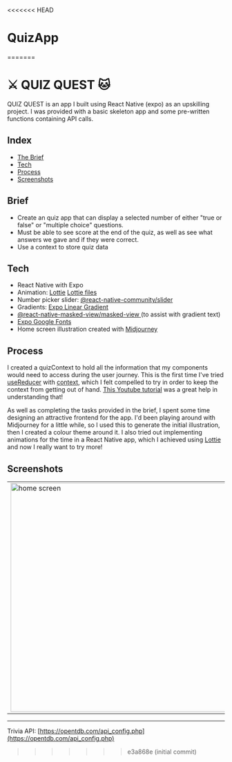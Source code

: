 <<<<<<< HEAD
# QuizApp
=======

# ⚔️ QUIZ QUEST 🐱

QUIZ QUEST is an app I built using React Native (expo) as an upskilling project.
I was provided with a basic skeleton app and some pre-written functions containing API calls. 

## Index
- [The Brief](#brief)
- [Tech](#tech)
- [Process](#process)
- [Screenshots](#screenshots)


## Brief

- Create an quiz app that can display a selected number of either "true or false" or "multiple choice" questions.
- Must be able to see score at the end of the quiz, as well as see what answers we gave and if they were correct.
- Use a context to store quiz data


## Tech
- React Native with Expo
- Animation: [Lottie](https://airbnb.io/lottie/#/) [Lottie files](https://lottiefiles.com/)
- Number picker slider: [@react-native-community/slider](https://www.npmjs.com/package/@react-native-community/slider)
- Gradients: [Expo Linear Gradient](https://docs.expo.dev/versions/latest/sdk/linear-gradient/)
- [@react-native-masked-view/masked-view
](https://www.npmjs.com/package/@react-native-masked-view/masked-view) (to assist with gradient text)
- [Expo Google Fonts](https://github.com/expo/google-fonts)
- Home screen illustration created with [Midjourney](https://www.midjourney.com/home/?callbackUrl=%2Fapp%2F)

## Process
I created a quizContext to hold all the information that my components would need to access during the user journey. This is the first time I've tried [useReducer](https://beta.reactjs.org/reference/react/useReducer) with [context](https://reactjs.org/docs/context.html), which I felt compelled to try in order to keep the context from getting out of hand. [This Youtube tutorial](https://www.youtube.com/watch?v=awGFsGc9oCM&ab_channel=DesignCode) was a great help in understanding that!

As well as completing the tasks provided in the brief, I spent some time designing an attractive frontend for the app. I'd been playing around with Midjourney for a little while, so I used this to generate the initial illustration, then I created a colour theme around it. I also tried out implementing animations for the time in a React Native app, which I achieved using [Lottie](https://airbnb.io/lottie/#/) and now I really want to try more!


## Screenshots

<table>
  <tr>
    <td><img src="./src/assets/screenshots/screenshot1.png" height="530"  alt="home screen"></td>
    <td><img src="./src/assets/screenshots/screenshot2.png" height="530" alt="quiz screen"></td>
    <td><img src="./src/assets/screenshots/screenshot3.png" height="530" alt="results screen"></td>
  </tr>
</table>


---


Trivia API: [https://opentdb.com/api_config.php](https://opentdb.com/api_config.php)


>>>>>>> e3a868e (initial commit)
